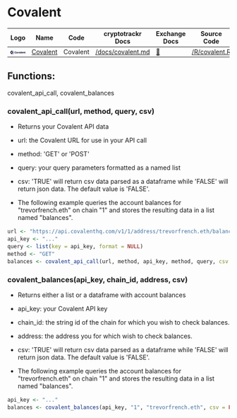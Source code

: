 # Covalent

| Logo                                                        | Name                                    | Code     | cryptotrackr Docs                                                                            | Exchange Docs                              | Source Code                                                                          |
|-------------------------------------------------------------|-----------------------------------------|----------|----------------------------------------------------------------------------------------------|--------------------------------------------|--------------------------------------------------------------------------------------|
| ![covalent](/man/figures/Covalent_Wordmark_Three_Color.png) | [Covalent](https://www.covalenthq.com/) | Covalent | [/docs/covalent.md](https://github.com/TrevorFrench/cryptotrackr/blob/main/docs/covalent.md) | [🏢](https://www.covalenthq.com/docs/api/) | [/R/covalent.R](https://github.com/TrevorFrench/cryptotrackr/blob/main/R/covalent.R) |

## Functions:

covalent_api_call, covalent_balances

### covalent_api_call(url, method, query, csv)

-   Returns your Covalent API data

-   url: the Covalent URL for use in your API call

-   method: 'GET' or 'POST'

-   query: your query parameters formatted as a named list

-   csv: 'TRUE' will return csv data parsed as a dataframe while 'FALSE' will return json data. The default value is 'FALSE'.

-   The following example queries the account balances for "trevorfrench.eth" on chain "1" and stores the resulting data in a list named "balances".

``` r
url <- "https://api.covalenthq.com/v1/1/address/trevorfrench.eth/balances_v2/"
api_key <- "..."
query <- list(key = api_key, format = NULL)
method <- "GET"
balances <- covalent_api_call(url, method, api_key, method, query, csv = FALSE)
```

### covalent_balances(api_key, chain_id, address, csv)

-   Returns either a list or a dataframe with account balances

-   api_key: your Covalent API key

-   chain_id: the string id of the chain for which you wish to check balances.

-   address: the address you for which wish to check balances.

-   csv: 'TRUE' will return csv data parsed as a dataframe while 'FALSE' will return json data. The default value is 'FALSE'.

-   The following example queries the account balances for "trevorfrench.eth" on chain "1" and stores the resulting data in a list named "balances".

``` r
api_key <- "..."
balances <- covalent_balances(api_key, "1", "trevorfrench.eth", csv = FALSE)
```

### 
